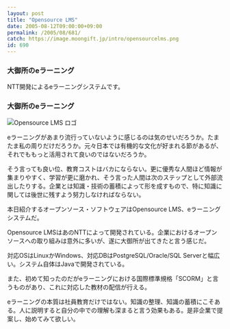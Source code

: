 ```yaml
---
layout: post
title: "Opensource LMS"
date: 2005-08-12T09:00:00+09:00
permalink: /2005/08/681/
catch: https://image.moongift.jp/intro/opensourcelms.png
id: 690
---
```

### 大御所のeラーニング
  
NTT開発によるeラーニングシステムです。  
<!--more-->  

### 大御所のeラーニング
  

![Opensource LMS ロゴ](https://image.moongift.jp/intro/opensourcelms.png "Opensource LMS ロゴ")

  

eラーニングがあまり流行っていないように感じるのは気のせいだろうか。たまたま私の周りだけだろうか。元々日本では有機的な文化が好まれる節があるが、それでももっと活用されて良いのではないだろうか。

  

そう言っても良い位、教育コストはバカにならない。更に優秀な人間ほど情報が集まりやすく、学習が更に磨かれ、そう言った人間は次のステップとして外部流出したりする。企業とは知識・技術の蓄積によって形を成すもので、特に知識に関しては後世に残すよう努力しなければならない。

  

本日紹介するオープンソース・ソフトウェアはOpensource LMS、eラーニングシステムだ。

  

Opensource LMSはあのNTTによって開発されている。企業におけるオープンソースへの取り組みは意外に多いが、遂に大御所が出てきたと言う感じだ。

  

対応OSはLinuxかWindows、対応DBはPostgreSQL/Oracle/SQL Serverと幅広い。システム自体はJavaで開発されている。

  

また、初めて知ったのだがeラーニングにおける国際標準規格「SCORM」と言うものがあり、これに対応した教材の配信が行える。

  

eラーニングの本質は社員教育だけではない。知識の整理、知識の蓄積にこそある。人に説明すると自分の中での理解も深まると言う効果もある。是非企業で提案し、始めてみて欲しい。

